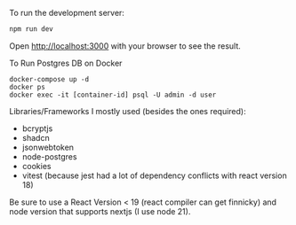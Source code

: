 To run the development server:

```bash
npm run dev
```

Open [http://localhost:3000](http://localhost:3000) with your browser to see the result.

To Run Postgres DB on Docker
```
docker-compose up -d
docker ps
docker exec -it [container-id] psql -U admin -d user
```

Libraries/Frameworks I mostly used (besides the ones required):
- bcryptjs
- shadcn 
- jsonwebtoken
- node-postgres 
- cookies
- vitest (because jest had a lot of dependency conflicts with react version 18)

Be sure to use a React Version < 19 (react compiler can get finnicky) and node version that supports nextjs (I use node 21).
